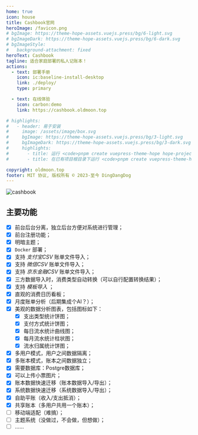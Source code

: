 ```yaml
---
home: true
icon: house
title: Cashbook官网
heroImage: /favicon.png
# bgImage: https://theme-hope-assets.vuejs.press/bg/6-light.svg
# bgImageDark: https://theme-hope-assets.vuejs.press/bg/6-dark.svg
# bgImageStyle:
#   background-attachment: fixed
heroText: Cashbook
tagline: 适合家庭部署的私人记账本！
actions:
  - text: 部署手册
    icon: ic:baseline-install-desktop
    link: ./deploy/
    type: primary

  - text: 在线体验
    icon: carbon:demo
    link: https://cashbook.oldmoon.top

# highlights:
#   - header: 易于安装
#     image: /assets/image/box.svg
#     bgImage: https://theme-hope-assets.vuejs.press/bg/3-light.svg
#     bgImageDark: https://theme-hope-assets.vuejs.press/bg/3-dark.svg
#     highlights:
#       - title: 运行 <code>pnpm create vuepress-theme-hope hope-project</code> 以创建一个新的主题项目。
#       - title: 在已有项目根目录下运行 <code>pnpm create vuepress-theme-hope add .</code> 以在项目中添加主题。

copyright: oldmoon.top
footer: MIT 协议, 版权所有 © 2023-至今 DingDangDog
---
```


![cashbook](/demo-dark.jpg)

## 主要功能

- [x] 前台后台分离，独立后台方便对系统进行管理；
- [x] 前台注册功能；
- [x] 明暗主题；
- [x] `Docker` 部署；
- [x] 支持 *支付宝CSV* 账单文件导入；
- [x] 支持 *微信CSV* 账单文件导入；
- [x] 支持 *京东金融CSV* 账单文件导入；
- [x] 三方数据导入时，消费类型自动转换（可以自行配置转换结果）；
- [x] 支持 *模板导入* ；
- [x] 直观的消费日历看板；
- [x] 月度账单分析（后期集成个AI？）；
- [x] 美观的数据分析图表，包括图标如下：
  - [x] 支出类型统计饼图；
  - [x] 支付方式统计饼图；
  - [x] 每日流水统计曲线图；
  - [x] 每月流水统计柱状图；
  - [x] 流水归属统计饼图；
- [x] 多用户模式，用户之间数据隔离；
- [x] 多账本模式，账本之间数据独立；
- [x] 需要数据库：Postgre数据库；
- [x] 可以上传小票图片；
- [x] 账本数据快速迁移（账本数据导入/导出）；
- [x] 系统数据快速迁移（系统数据导入/导出）；
- [x] 自助平账（收入/支出抵消）；
- [x] 共享账本（多用户共用一个账本）；
- [ ] 移动端适配（难搞）；
- [ ] 主题系统（没做过，不会做，但想做）；
- [ ] ……
